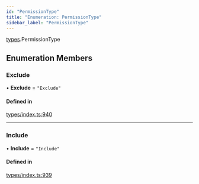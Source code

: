```yaml
---
id: "PermissionType"
title: "Enumeration: PermissionType"
sidebar_label: "PermissionType"
---
```


[types](../../../modules/Types/Types.md).PermissionType

## Enumeration Members

### Exclude

• **Exclude** = ``"Exclude"``

#### Defined in

[types/index.ts:940](https://github.com/PolymeshAssociation/polymesh-sdk/blob/95f248df/src/types/index.ts#L940)

___

### Include

• **Include** = ``"Include"``

#### Defined in

[types/index.ts:939](https://github.com/PolymeshAssociation/polymesh-sdk/blob/95f248df/src/types/index.ts#L939)
